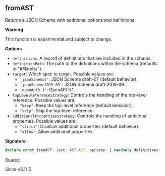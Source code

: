 ## fromAST

Returns a JSON Schema with additional options and definitions.

**Warning**

This function is experimental and subject to change.

**Options**

- `definitions`: A record of definitions that are included in the schema.
- `definitionPath`: The path to the definitions within the schema (defaults
  to "#/$defs/").
- `target`: Which spec to target. Possible values are:
  - `'jsonSchema7'`: JSON Schema draft-07 (default behavior).
  - `'jsonSchema2019-09'`: JSON Schema draft-2019-09.
  - `'openApi3.1'`: OpenAPI 3.1.
- `topLevelReferenceStrategy`: Controls the handling of the top-level
  reference. Possible values are:
  - `"keep"`: Keep the top-level reference (default behavior).
  - `"skip"`: Skip the top-level reference.
- `additionalPropertiesStrategy`: Controls the handling of additional properties. Possible values are:
  - `"strict"`: Disallow additional properties (default behavior).
  - `"allow"`: Allow additional properties.

**Signature**

```ts
declare const fromAST: (ast: AST.AST, options: { readonly definitions: Record<string, JsonSchema7>; readonly definitionPath?: string | undefined; readonly target?: Target | undefined; readonly topLevelReferenceStrategy?: TopLevelReferenceStrategy | undefined; readonly additionalPropertiesStrategy?: AdditionalPropertiesStrategy | undefined; }) => JsonSchema7
```

[Source](https://github.com/Effect-TS/effect/tree/main/packages/effect/src/JSONSchema.ts#L304)

Since v3.11.5